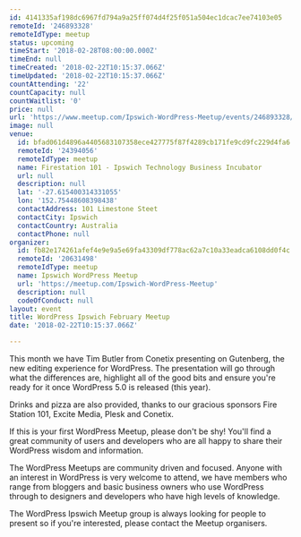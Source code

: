 ```yaml
---
id: 4141335af198dc6967fd794a9a25ff074d4f25f051a504ec1dcac7ee74103e05
remoteId: '246893328'
remoteIdType: meetup
status: upcoming
timeStart: '2018-02-28T08:00:00.000Z'
timeEnd: null
timeCreated: '2018-02-22T10:15:37.066Z'
timeUpdated: '2018-02-22T10:15:37.066Z'
countAttending: '22'
countCapacity: null
countWaitlist: '0'
price: null
url: 'https://www.meetup.com/Ipswich-WordPress-Meetup/events/246893328/'
image: null
venue:
  id: bfad061d4896a4405683107358ece427775f87f4289cb171fe9cd9fc229d4fa6
  remoteId: '24394056'
  remoteIdType: meetup
  name: Firestation 101 - Ipswich Technology Business Incubator
  url: null
  description: null
  lat: '-27.615400314331055'
  lon: '152.75448608398438'
  contactAddress: 101 Limestone Steet
  contactCity: Ipswich
  contactCountry: Australia
  contactPhone: null
organizer:
  id: fb82e174261afef4e9e9a5e69fa43309df778ac62a7c10a33eadca6108dd0f4c
  remoteId: '20631498'
  remoteIdType: meetup
  name: Ipswich WordPress Meetup
  url: 'https://meetup.com/Ipswich-WordPress-Meetup'
  description: null
  codeOfConduct: null
layout: event
title: WordPress Ipswich February Meetup
date: '2018-02-22T10:15:37.066Z'

---
```

<p>This month we have Tim Butler from Conetix presenting on Gutenberg, the new editing experience for WordPress. The presentation will go through what the differences are, highlight all of the good bits and ensure you're ready for it once WordPress 5.0 is released (this year).</p> <p>Drinks and pizza are also provided, thanks to our gracious sponsors Fire Station 101, Excite Media, Plesk and Conetix.</p> <p>If this is your first WordPress Meetup, please don't be shy! You'll find a great community of users and developers who are all happy to share their WordPress wisdom and information.</p> <p>The WordPress Meetups are community driven and focused. Anyone with an interest in WordPress is very welcome to attend, we have members who range from bloggers and basic business owners who use WordPress through to designers and developers who have high levels of knowledge.</p> <p>The WordPress Ipswich Meetup group is always looking for people to present so if you're interested, please contact the Meetup organisers.</p>
